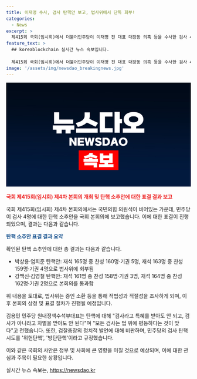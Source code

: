 ```yaml
---
title: 이재명 수사, 검사 탄핵안 보고, 법사위에서 단독 회부!
categories:
  - News
excerpt: >
  제415회 국회(임시회)에서 더불어민주당이 이재명 전 대표 대장동 의혹 등을 수사한 검사 4명에 대한 탄핵 소추안을 제출했다. 국민의힘은 표결 불참, 야당은 탄핵안을 법사위로 회부시켰다. 법사위 회부된 탄핵안들은 조사 후 본회의 상정 및 표결 절차가 예정되었다. 이에 대해 김용민 민주당 원내정책수석부대표는 검사는 특혜나 차별 없이 법 위에 평등해야 한다며 검찰총장의 정치적 발언에 대한 우려를 표명했다. 그러나 이원석 검찰총장은 민주당의 탄핵시도를 위헌탄핵, 방탄탄핵으로 비판했다.
feature_text: >
  ## koreablockchain 실시간 뉴스 속보입니다.

  제415회 국회(임시회)에서 더불어민주당이 이재명 전 대표 대장동 의혹 등을 수사한 검사 4명에 대한 탄핵 소추안을 제출했다. 국민의힘은 표결 불참, 야당은 탄핵안을 법사위로 회부시켰다. 법사위 회부된 탄핵안들은 조사 후 본회의 상정 및 표결 절차가 예정되었다. 이에 대해 김용민 민주당 원내정책수석부대표는 검사는 특혜나 차별 없이 법 위에 평등해야 한다며 검찰총장의 정치적 발언에 대한 우려를 표명했다. 그러나 이원석 검찰총장은 민주당의 탄핵시도를 위헌탄핵, 방탄탄핵으로 비판했다.
image: '/assets/img/newsdao_breakingnews.jpg'
---
```


<p><img src="/assets/img/newsdao_breakingnews.jpg" alt="koreablockchain 속보" /></p>

<p><b><span style="color: #ee2323;">국회 제415회(임시회) 제4차 본회의 개최 및 탄핵 소추안에 대한 표결 결과 보고</span></b></p>

<p>국회 제415회(임시회) 제4차 본회의에서는 국민의힘 의원석이 비어있는 가운데, 민주당이 검사 4명에 대한 탄핵 소추안을 국회 본회의에 보고했습니다. 이에 대한 표결이 진행되었으며, 결과는 다음과 같습니다.</p>

<p><b><span style="color: #1a5490;">탄핵 소추안 표결 결과 요약</span></b></p>

<p>확인된 탄핵 소추안에 대한 총 결과는 다음과 같습니다.</p>

<ul>
<li>박상용·엄희준 탄핵안: 재석 165명 중 찬성 160명·기권 5명, 재석 163명 중 찬성 159명·기권 4명으로 법사위에 회부됨</li>
<li>강백신·김영철 탄핵안: 재석 161명 중 찬성 158명·기권 3명, 재석 164명 중 찬성 162명·기권 2명으로 본회의를 통과함</li>
</ul>

<p>위 내용을 토대로, 법사위는 증인 소환 등을 통해 적법성과 적절성을 조사하게 되며, 이후 본회의 상정 및 표결 절차가 진행될 예정입니다.</p>

<p>김용민 민주당 원내정책수석부대표는 탄핵에 대해 "검사라고 특혜를 받아도 안 되고, 검사가 아니라고 차별을 받아도 안 된다"며 "모든 검사는 법 위에 평등하다는 것이 맞다"고 전했습니다. 또한, 검찰총장의 정치적 발언에 대해 비판하며, 민주당의 검사 탄핵시도를 '위헌탄핵', '방탄탄핵'이라고 규정했습니다.</p>

<p>이와 같은 국회의 사안은 정부 및 사회에 큰 영향을 미칠 것으로 예상되며, 이에 대한 관심과 주목이 필요한 상황입니다.</p>
실시간 뉴스 속보는, <a href="https://newsdao.kr" rel="dofollow">https://newsdao.kr</a>


